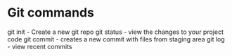 # Git commands

git init - Create a new git repo
git status - view the changes to your project code
git commit - creates a new commit with files from staging area
git log - view recent commits
